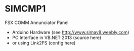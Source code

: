 # SIMCMP1
FSX COMM Annunciator Panel
- Arduino Hardware (see http://www.simav8.weebly.com)
- PC Interface in VB.NET 2013 (source here)
- or using Link2FS (config here)

